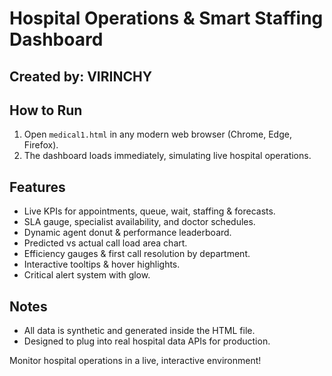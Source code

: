 # Hospital Operations & Smart Staffing Dashboard

## Created by: VIRINCHY

## How to Run
1. Open `medical1.html` in any modern web browser (Chrome, Edge, Firefox).
2. The dashboard loads immediately, simulating live hospital operations.

## Features
- Live KPIs for appointments, queue, wait, staffing & forecasts.
- SLA gauge, specialist availability, and doctor schedules.
- Dynamic agent donut & performance leaderboard.
- Predicted vs actual call load area chart.
- Efficiency gauges & first call resolution by department.
- Interactive tooltips & hover highlights.
- Critical alert system with glow.

## Notes
- All data is synthetic and generated inside the HTML file.
- Designed to plug into real hospital data APIs for production.

Monitor hospital operations in a live, interactive environment!
